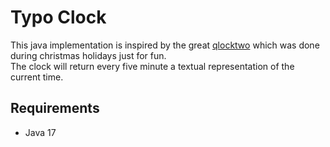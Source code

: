 # Typo Clock

This java implementation is inspired by the great [qlocktwo](https://qlocktwo.com/de/qlocktwo-classic) which was done during christmas holidays just for fun.   
The clock will return every five minute a textual representation of the current time.
   
## Requirements
- Java 17